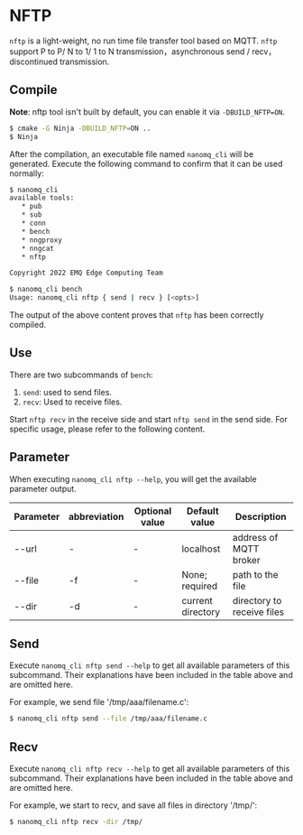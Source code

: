 # NFTP

`nftp` is a light-weight, no run time file transfer tool based on MQTT. `nftp` support P to P/ N to 1/ 1 to N transmission，asynchronous send / recv，discontinued transmission.

## Compile 

**Note**: nftp tool isn't built by default, you can enable it via `-DBUILD_NFTP=ON`.

```bash
$ cmake -G Ninja -DBUILD_NFTP=ON ..
$ Ninja
```

After the compilation, an executable file named `nanomq_cli` will be generated. Execute the following command to confirm that it can be used normally:

```bash
$ nanomq_cli
available tools:
   * pub
   * sub
   * conn
   * bench
   * nngproxy
   * nngcat
   * nftp

Copyright 2022 EMQ Edge Computing Team
```

```bash
$ nanomq_cli bench
Usage: nanomq_cli nftp { send | recv } [<opts>]
```

The output of the above content proves that `nftp` has been correctly compiled.

## Use

There are two subcommands of `bench`:

1. `send`: used to send files.
2. `recv`: Used to receive files.

Start `nftp recv` in the receive side and start `nftp send` in the send side. For specific usage, please refer to the following content.

## Parameter

When executing `nanomq_cli nftp --help`, you will get the available parameter output.

| Parameter         | abbreviation | Optional value | Default value     | Description                  |
| ----------------- | ------------ | -------------- | ----------------- | ---------------------------- |
| --url             | -            | -              | localhost         | address of MQTT broker       |
| --file            | -f           | -              | None; required    | path to the file             |
| --dir             | -d           | -              | current directory | directory to receive files   |

## Send

Execute `nanomq_cli nftp send --help` to get all available parameters of this subcommand. Their explanations have been included in the table above and are omitted here.

For example, we send file '/tmp/aaa/filename.c':

```bash
$ nanomq_cli nftp send --file /tmp/aaa/filename.c
```

## Recv

Execute `nanomq_cli nftp recv --help` to get all available parameters of this subcommand. Their explanations have been included in the table above and are omitted here.

For example, we start to recv, and save all files in directory '/tmp/':

```bash
$ nanomq_cli nftp recv -dir /tmp/
```

